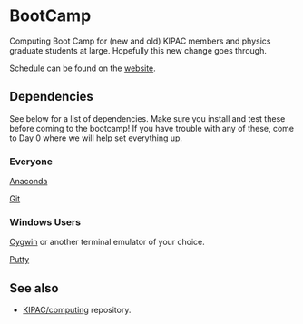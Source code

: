 # BootCamp
Computing Boot Camp for (new and old) KIPAC members and physics graduate students at large. Hopefully this new change goes through.

Schedule can be found on the [website](https://kipac.github.io/BootCamp).

## Dependencies
See below for a list of dependencies. Make sure you install and test these before coming to the bootcamp!
If you have trouble with any of these, come to Day 0 where we will help set everything up.
### Everyone
[Anaconda](https://conda.io/miniconda.html)

[Git](https://git-scm.com/)

### Windows Users
[Cygwin](https://www.cygwin.com/) or another terminal emulator of your choice.

[Putty](http://www.putty.org/)


## See also

- [KIPAC/computing](https://github.com/KIPAC/computing) repository.
